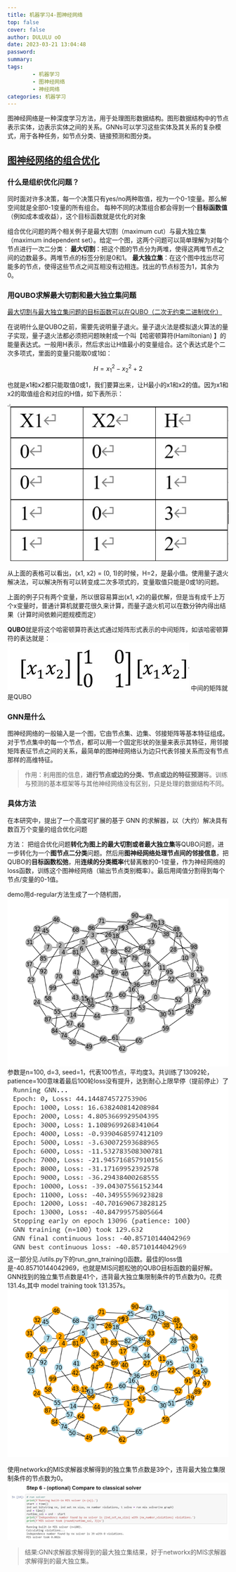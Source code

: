 ```yaml
---
title: 机器学习4-图神经网络
top: false
cover: false
author: DULULU oO
date: 2023-03-21 13:04:48
password:
summary: 
tags: 
        - 机器学习
        - 图神经网络
        - 神经网络
categories: 机器学习
---
```


图神经网络是一种深度学习方法，用于处理图形数据结构。图形数据结构中的节点表示实体，边表示实体之间的关系。GNNs可以学习这些实体及其关系的复杂模式，用于各种任务，如节点分类、链接预测和图分类。

## [图神经网络的组合优化](https://github.com/amazon-science/co-with-gnns-example)

### 什么是组织优化问题？

同时面对许多决策，每一个决策只有yes/no两种取值，视为一个0-1变量。那么解空间就是全部0-1变量的所有组合。
每种不同的决策组合都会得到一个**目标函数值**（例如成本或收益），这个目标函数就是优化的对象

组合优化问题的两个相关例子是最大切割（maximum cut）与最大独立集（maximum independent set）。给定一个图，这两个问题可以简单理解为对每个节点进行一次二分类：
**最大切割**：把这个图的节点分为两堆，使得这两堆节点之间的边数最多。两堆节点的标签分别是0和1。
**最大独立集**：在这个图中找出尽可能多的节点，使得这些节点之间互相没有边相连。找出的节点标签为1，其余为0。

### 用QUBO求解最大切割和最大独立集问题

[最大切割与最大独立集问题的目标函数可以在QUBO（二次无约束二进制优化）](https://blog.csdn.net/econe_wei/article/details/103555430)

在说明什么是QUBO之前，需要先说明量子退火。量子退火法是模拟退火算法的量子实现，量子退火法都必须把问题映射成一个叫【哈密顿算符(Hamiltonian) 】的能量表达式。一般用H表示，然后求出让H值最小的变量组合。这个表达式是个二次多项式，里面的变量只能取0或1如：

$$ H = x_1^2 - x_2^2 + 2 $$

也就是x1和x2都只能取值0或1，我们要算出来，让H最小的x1和x2的值。因为x1和x2的取值组合和对应的H值，如下表所示：

![](/img/posts/MachineLearning/gnn_qubo_table.jpg)

从上面的表格可以看出，(x1, x2) = (0, 1)的时候，H=2，是最小值。使用量子退火解决法，可以解决所有可以转变成二次多项式的，变量取值只能是0或1的问题。

上面的例子只有两个变量，所以很容易算出(x1, x2)的最优解，但是当有成千上万个x变量时，普通计算机就要花很久来计算，而量子退火机可以在数分钟内得出结果（计算时间依赖问题规模而定）

**QUBO**就是将这个哈密顿算符表达式通过矩阵形式表示的中间矩阵，如该哈密顿算符的表达就是：
![矩阵形式](/img/posts/MachineLearning/gnn_qubo_matrix.jpg)
中间的矩阵就是QUBO
      

### GNN是什么

图神经网络的一般输入是一个图，它由节点集、边集、邻接矩阵等基本特征组成。对于节点集中的每一个节点，都可以用一个固定形状的张量来表示其特征，用邻接矩阵表征节点之间的关系，最简单的图神经网络认为边只代表邻接关系而没有节点那样的高维特征。
> 作用：利用图的信息，**进行节点或边的分类、节点或边的特征预测**等。训练与预测的基本框架等与其他神经网络没有区别，只是处理的数据结构不同。

### 具体方法

在本研究中，提出了一个高度可扩展的基于 GNN 的求解器，以（大约）解决具有数百万个变量的组合优化问题

方法： 把组合优化问题**转化为图上的最大切割或者最大独立集**等QUBO问题，进一步转化为一个**图节点二分类**问题。然后用**图神经网络处理节点间的邻接信息**，把QUBO的**目标函数松弛**，用**连续的分类概率**代替离散的0-1变量，作为神经网络的loss函数，训练这个图神经网络（输出节点类别概率）。最后用阈值分割得到每个节点/变量的0-1值。

demo用d-regular方法生成了一个随机图，
![随机种子生成的随机图](/img/posts/MachineLearning/gnn_org.jpg)
参数是n=100, d=3, seed=1，代表100节点，平均度3。共训练了13092轮，patience=100意味着最后100轮loss没有提升，达到耐心上限早停（提前停止）了
![训练结果](/img/posts/MachineLearning/gnn_train_result.jpg)
这一部分见./utils.py下的run_gnn_training()函数。最佳的loss值是-40.85710144042969，也就是MIS问题松弛的QUBO目标函数的最好解。GNN找到的独立集节点数是41个，违背最大独立集限制条件的节点数为0。花费131.4s,其中 model training took 131.357s。
![最终结果](/img/posts/MachineLearning/gnn_vis_result.jpg)

使用networkx的MIS求解器求解得到的独立集节点数是39个，违背最大独立集限制条件的节点数为0。
![MIS求解结果](/img/posts/MachineLearning/gnn_classical_optim.jpg)


> 结果:GNN求解器求解得到的最大独立集结果，好于networkx的MIS求解器求解得到的最大独立集。
